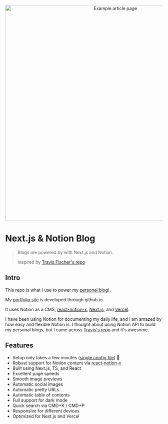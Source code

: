 <p align="center">
  <a href="https://ngocpham1994x.vercel.app/"><img src="https://i.ibb.co/HPh2XLX/blog-screenshot.jpg" alt="Example article page" width="689"></a>
</p>

# Next.js & Notion Blog

> Blogs are powered by with Next.js and Notion.
> 
> Inspired by [Travis Fischer's repo](https://github.com/transitive-bullshit/nextjs-notion-starter-kit)

## Intro

This repo is what I use to power my [personal blog](https://ngocpham1994x.vercel.app)). 

My [portfolio site](https://ngocpha1994x.github.io) is developed through github.io.

It uses Notion as a CMS, [react-notion-x](https://github.com/NotionX/react-notion-x), [Next.js](https://nextjs.org/), and [Vercel](https://vercel.com).

I have been using Notion for documenting my daily life, and I am amazed by how easy and flexible Notion is. I thought about using Notion API to build my personal blogs, but I came across [Travis's repo](https://github.com/transitive-bullshit/nextjs-notion-starter-kit) and it's awesome.

## Features

- Setup only takes a few minutes ([single config file](./site.config.ts)) 💪
- Robust support for Notion content via [react-notion-x](https://github.com/NotionX/react-notion-x)
- Built using Next.js, TS, and React
- Excellent page speeds
- Smooth image previews
- Automatic social images
- Automatic pretty URLs
- Automatic table of contents
- Full support for dark mode
- Quick search via CMD+K / CMD+P
- Responsive for different devices
- Optimized for Next.js and Vercel

